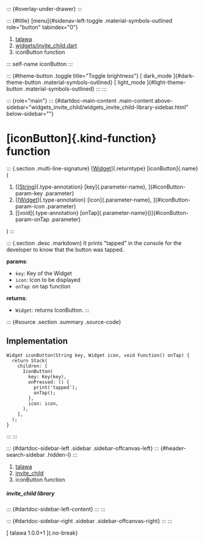 ::: {#overlay-under-drawer}
:::

::: {#title}
[menu]{#sidenav-left-toggle .material-symbols-outlined role="button"
tabindex="0"}

1.  [talawa](../index.html)
2.  [widgets/invite_child.dart](../widgets_invite_child/)
3.  iconButton function

::: self-name
iconButton
:::

::: {#theme-button .toggle title="Toggle brightness"}
[ dark_mode ]{#dark-theme-button .material-symbols-outlined} [
light_mode ]{#light-theme-button .material-symbols-outlined}
:::
:::

::: {role="main"}
::: {#dartdoc-main-content .main-content above-sidebar="widgets_invite_child/widgets_invite_child-library-sidebar.html" below-sidebar=""}
<div>

# [iconButton]{.kind-function} function

</div>

::: {.section .multi-line-signature}
[[Widget](https://api.flutter.dev/flutter/widgets/Widget-class.html)]{.returntype}
[iconButton]{.name}(

1.  [[[String](https://api.flutter.dev/flutter/dart-core/String-class.html)]{.type-annotation}
    [key]{.parameter-name}, ]{#iconButton-param-key .parameter}
2.  [[[Widget](https://api.flutter.dev/flutter/widgets/Widget-class.html)]{.type-annotation}
    [icon]{.parameter-name}, ]{#iconButton-param-icon .parameter}
3.  [[void]{.type-annotation}
    [onTap]{.parameter-name}()]{#iconButton-param-onTap .parameter}

)
:::

::: {.section .desc .markdown}
It prints \"tapped\" in the console for the developer to know that the
button was tapped.

**params**:

-   `key`: Key of the Widget
-   `icon`: Icon to be displayed
-   `onTap`: on tap function

**returns**:

-   `Widget`: returns IconButton.
:::

::: {#source .section .summary .source-code}
## Implementation

``` language-dart
Widget iconButton(String key, Widget icon, void Function() onTap) {
  return Stack(
    children: [
      IconButton(
        key: Key(key),
        onPressed: () {
          print('tapped');
          onTap();
        },
        icon: icon,
      ),
    ],
  );
}
```
:::
:::

::: {#dartdoc-sidebar-left .sidebar .sidebar-offcanvas-left}
::: {#header-search-sidebar .hidden-l}
:::

1.  [talawa](../index.html)
2.  [invite_child](../widgets_invite_child/)
3.  iconButton function

##### invite_child library

::: {#dartdoc-sidebar-left-content}
:::
:::

::: {#dartdoc-sidebar-right .sidebar .sidebar-offcanvas-right}
:::
:::

[ talawa 1.0.0+1 ]{.no-break}
